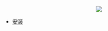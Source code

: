 <p align="center"><img src="https://laravel.com/assets/img/components/logo-laravel.svg"></p>

- [安装](docs/安装.md)
